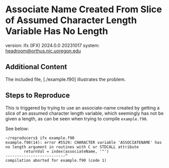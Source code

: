 # Associate Name Created From Slice of Assumed Character Length Variable Has No Length

version: ifx (IFX) 2024.0.0 20231017
system: headroom@orthus.nic.uoregon.edu

## Additional Content

The included file, [./example.f90] illustrates the problem.

## Steps to Reproduce

This is triggered by trying to use an associate-name created by getting a slice of an assumed character length variable, which seemingly has not be given a length, as can be seen when trying to compile `example.f90`.

See below:

```text
~/reproducers$ ifx example.f90 
example.f90(14): error #5529: CHARACTER variable 'ASSOCIATENAME' has no length argument in routines with C or STDCALL attribute
        returnVal = index(associateName, '"')
--------------------------^
compilation aborted for example.f90 (code 1)
```